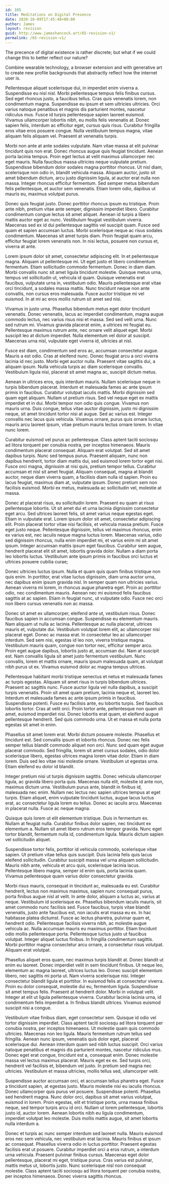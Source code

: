 ```yaml
---
id: 105
title: Meditations on Digital Presence
date: 2020-10-09T17:45:48+00:00
author: James
layout: revision
guid: http://www.jameshancock.art/65-revision-v1/
permalink: /65-revision-v1/
---
```

The precence of digital existence is rather discrete; but what if we could change this to better reflect our nature?

Combine wearable technology, a browser extension and with generative art to create new profile backgrounds that abstractly reflect how the internet user is.

Pellentesque aliquet scelerisque dui, in imperdiet enim viverra a. Suspendisse eu nisl nisl. Morbi pellentesque tempus felis finibus cursus. Sed eget rhoncus justo, a faucibus tellus. Cras quis venenatis lorem, non condimentum magna. Suspendisse eu ipsum et sem ultricies ultricies. Orci varius natoque penatibus et magnis dis parturient montes, nascetur ridiculus mus. Fusce id turpis pellentesque sapien laoreet euismod. Vivamus ullamcorper lobortis nibh, eu mollis felis venenatis at. Donec sapien felis, interdum ac efficitur eget, cursus quis risus. Curabitur fringilla eros vitae eros posuere congue. Nulla vestibulum tempus magna, vitae aliquam felis aliquam vel. Praesent at venenatis turpis.

Morbi non ante at ante sodales vulputate. Nam vitae massa at elit pulvinar tincidunt quis non erat. Donec rhoncus augue quis feugiat tincidunt. Aenean porta lacinia tempus. Proin eget lectus at velit maximus ullamcorper nec eget mauris. Nulla faucibus massa ultricies neque vulputate pretium. Suspendisse bibendum dolor sodales magna porttitor rhoncus. Ut nisl diam, scelerisque non odio in, blandit vehicula massa. Aliquam auctor, justo sit amet bibendum dictum, arcu justo dignissim ligula, at auctor erat nulla non massa. Integer rhoncus efficitur fermentum. Sed semper metus bibendum felis pellentesque, et auctor sem venenatis. Etiam lorem odio, dapibus ut mauris eu, maximus volutpat purus.

Donec quis feugiat justo. Donec porttitor rhoncus ipsum eu tristique. Proin ante nibh, pretium vitae ante semper, dignissim imperdiet libero. Curabitur condimentum congue lectus sit amet aliquet. Aenean id turpis a libero mattis auctor eget ac nunc. Vestibulum feugiat vestibulum viverra. Maecenas sed ex id dui pellentesque sagittis vel suscipit quam. Fusce sed quam et sapien accumsan luctus. Morbi scelerisque neque ac risus sodales condimentum. Maecenas sit amet turpis diam. Proin feugiat quam arcu, efficitur feugiat lorem venenatis non. In nisi lectus, posuere non cursus et, viverra at ante.

Lorem ipsum dolor sit amet, consectetur adipiscing elit. In et pellentesque magna. Aliquam ut pellentesque mi. Ut eget justo et libero condimentum fermentum. Etiam sollicitudin commodo fermentum. Donec in diam diam. Morbi convallis nunc sit amet ligula tincidunt molestie. Quisque metus urna, tempus vel sollicitudin ut, vehicula id quam. Quisque venenatis erat faucibus, vulputate urna in, vestibulum odio. Mauris pellentesque erat vitae orci tincidunt, a sodales massa mattis. Nunc tincidunt neque non ante convallis, non cursus eros malesuada. Fusce auctor tristique mi vel euismod. In at mi ac eros mollis rutrum sit amet sed nisi.

Vivamus in justo urna. Phasellus bibendum metus eget dolor tincidunt venenatis. Donec venenatis, lacus ac imperdiet condimentum, magna augue commodo lectus, nec varius risus nisi et massa. Sed sed velit urna. Nunc sed rutrum mi. Vivamus gravida placerat enim, a ultrices mi feugiat eu. Pellentesque maximus rutrum ante, nec ornare velit aliquet eget. Morbi suscipit leo at dictum imperdiet. Nulla elementum vel dolor at suscipit. Maecenas urna nisl, vulputate eget viverra id, ultricies at nisl.

Fusce est diam, condimentum sed eros ac, accumsan consectetur augue. Mauris a est odio. Cras at eleifend nunc. Donec feugiat arcu a orci viverra lacinia id nec justo. Morbi eget auctor nulla. Praesent vitae sagittis dui, a aliquam ipsum. Nulla vehicula turpis ac diam scelerisque convallis. Vestibulum ligula nisi, placerat sit amet magna ac, suscipit dictum metus.

Aenean in ultrices eros, quis interdum mauris. Nullam scelerisque neque in turpis bibendum placerat. Interdum et malesuada fames ac ante ipsum primis in faucibus. Curabitur volutpat iaculis mattis. Morbi dignissim sed quam eget aliquam. Nullam ut pretium risus. Sed vel neque eget ex mattis imperdiet et in dui. Morbi tempor non odio quis congue. Vivamus non mauris urna. Duis congue, tellus vitae auctor dignissim, justo mi dignissim neque, sit amet tincidunt tortor nisi at augue. Sed ac varius est. Integer convallis nec lacus quis vehicula. Vivamus ornare, purus quis ornare luctus, mauris arcu laoreet ipsum, vitae pretium mauris lectus ornare lorem. In vitae nunc lorem.

Curabitur euismod vel purus ac pellentesque. Class aptent taciti sociosqu ad litora torquent per conubia nostra, per inceptos himenaeos. Mauris condimentum placerat consequat. Aliquam erat volutpat. Sed sit amet dapibus turpis. Nunc sed tempus purus. Praesent aliquam, nunc non dapibus hendrerit, tortor diam mattis dui, sed euismod lorem tortor eget nisi. Fusce orci magna, dignissim at nisi quis, pretium tempor tellus. Curabitur accumsan et nisl sit amet feugiat. Aliquam consequat, magna at blandit auctor, neque diam viverra quam, a facilisis diam nulla id sapien. Proin eu lacus feugiat, maximus diam at, vulputate ipsum. Donec pretium sem non facilisis euismod. Morbi ex metus, malesuada ac sollicitudin vel, molestie at massa.

Donec at placerat risus, eu sollicitudin lorem. Praesent eu quam at risus pellentesque lobortis. Ut sit amet dui et urna lacinia dignissim consectetur eget arcu. Sed ultrices laoreet felis, sit amet varius neque egestas eget. Etiam in vulputate erat. Lorem ipsum dolor sit amet, consectetur adipiscing elit. Proin placerat tortor vitae nisi facilisis, et vehicula massa pretium. Fusce eget justo neque. Pellentesque dignissim, tellus vel maximus rhoncus, enim ex varius est, nec iaculis neque magna luctus lorem. Maecenas varius, odio sed dignissim rhoncus, nulla enim imperdiet mi, et varius enim mi sit amet ipsum. Integer accumsan mattis ipsum eget faucibus. Curabitur sem augue, hendrerit placerat elit sit amet, lobortis gravida dolor. Nullam a diam porta leo lobortis luctus. Vestibulum ante ipsum primis in faucibus orci luctus et ultrices posuere cubilia curae;

Donec ultricies luctus ipsum. Nulla et quam quis quam finibus tristique non quis enim. In porttitor, erat vitae luctus dignissim, diam urna auctor urna, nec dapibus enim ipsum gravida nisl. In semper quam non ultricies varius. Aenean viverra mi lorem, in rhoncus augue pharetra eget. Proin ac porttitor odio, nec condimentum mauris. Aenean nec mi euismod felis faucibus sagittis at ac sapien. Etiam in feugiat nunc, ut vulputate odio. Fusce nec orci non libero cursus venenatis non ac massa.

Donec sit amet ex ullamcorper, eleifend ante ut, vestibulum risus. Donec faucibus sapien in accumsan congue. Suspendisse eu elementum mauris. Nam aliquam ut nulla ac lacinia. Pellentesque ac nulla placerat, ultrices mauris et, vulputate dui. Vestibulum volutpat lorem elit, ac ullamcorper nisi placerat eget. Donec ac massa erat. In consectetur leo ac ullamcorper interdum. Sed sem nisi, egestas id leo non, viverra tristique magna. Vestibulum mauris quam, congue non tortor nec, efficitur semper arcu. Proin eget augue dapibus, lobortis justo at, accumsan dui. Nam at suscipit est. Nam convallis ligula sit amet justo fermentum vestibulum. Nunc convallis, lorem et mattis ornare, mauris ipsum malesuada quam, at volutpat nibh purus ut ex. Vivamus euismod dolor ac magna tempus ultrices.

Pellentesque habitant morbi tristique senectus et netus et malesuada fames ac turpis egestas. Aliquam sit amet risus in turpis bibendum ultrices. Praesent ac sagittis nunc. Fusce auctor ligula vel nulla dapibus, a suscipit turpis venenatis. Proin sit amet quam pretium, lacinia neque et, laoreet leo. Interdum et malesuada fames ac ante ipsum primis in faucibus. Suspendisse potenti. Fusce eu facilisis ante, eu lobortis turpis. Sed faucibus lobortis tortor. Cras at velit orci. Proin tortor ante, pellentesque non quam sit amet, euismod imperdiet nisi. Donec lobortis erat quam, et eleifend augue pellentesque hendrerit. Sed quis commodo urna. Ut et massa et nulla porta egestas sit amet in enim.

Phasellus sit amet lorem erat. Morbi dictum posuere molestie. Phasellus et tincidunt est. Sed convallis ipsum et lobortis rhoncus. Donec nec felis semper tellus blandit commodo aliquet non orci. Nunc sed quam eget augue placerat commodo. Sed fringilla, lorem sit amet cursus sodales, odio dolor scelerisque libero, egestas ultrices magna lorem vitae dolor. Etiam in diam lorem. Duis sed leo vitae nisi molestie ornare. Vestibulum ut egestas urna. Etiam eleifend eu dolor id blandit.

Integer pretium nisi ut turpis dignissim sagittis. Donec vehicula ullamcorper ligula, ac gravida libero porta quis. Maecenas nulla elit, molestie id ante non, maximus dictum urna. Vestibulum purus ante, blandit in finibus id, malesuada nec enim. Nullam nec lectus nec sapien ultrices tempus at eget turpis. Etiam aliquet, enim vulputate tincidunt luctus, augue lacus luctus erat, ac consectetur ligula lorem eu tellus. Donec ac iaculis arcu. Maecenas in placerat nulla. Fusce ac neque magna.

Quisque quis lorem ut elit elementum tristique. Duis in fermentum ex. Nullam at feugiat nulla. Curabitur finibus dolor sapien, nec tincidunt ex elementum a. Nullam sit amet libero rutrum eros tempor gravida. Nunc eget tortor blandit, fermentum nulla id, condimentum ligula. Mauris dictum sapien vel sollicitudin aliquet.

Suspendisse tortor felis, porttitor id vehicula commodo, scelerisque vitae sapien. Ut pretium vitae tellus quis suscipit. Duis lacinia felis quis lacus eleifend sollicitudin. Curabitur suscipit massa vel urna aliquam sollicitudin. Mauris nibh ante, vehicula et arcu quis, scelerisque lacinia lacus. Pellentesque libero magna, semper id enim quis, porta lacinia quam. Vivamus pellentesque quam varius dolor consectetur gravida.

Morbi risus mauris, consequat in tincidunt ac, malesuada eu est. Curabitur hendrerit, lectus non maximus maximus, sapien nunc consequat purus, porta finibus augue nisl at velit. In ante dolor, aliquam a luctus ac, varius at neque. Vestibulum id scelerisque ex. Phasellus bibendum iaculis mauris, sit amet commodo nunc facilisis sed. Fusce faucibus, turpis vitae blandit venenatis, justo ante faucibus est, non iaculis erat massa eu ex. In hac habitasse platea dictumst. Fusce ac lectus pharetra, pulvinar quam et, hendrerit odio. Pellentesque facilisis viverra nibh, ac molestie augue vehicula ac. Nulla accumsan mauris eu maximus porttitor. Etiam tincidunt odio mollis pellentesque porta. Pellentesque luctus justo ut faucibus volutpat. Integer aliquet luctus finibus. In fringilla condimentum sagittis. Morbi porttitor magna consectetur arcu ornare, a consectetur risus volutpat. Aliquam erat volutpat.

Phasellus aliquet eros quam, nec maximus turpis blandit at. Donec blandit ut enim eu laoreet. Donec imperdiet velit in sem tincidunt finibus. Ut neque leo, elementum ac magna laoreet, ultrices luctus leo. Donec suscipit elementum libero, nec sagittis mi porta ut. Nam viverra scelerisque nisi. Integer consectetur blandit ligula et porttitor. In euismod felis at consectetur viverra. Proin eu dolor consequat, molestie dui eu, fermentum ligula. Suspendisse sit amet tempus felis. Praesent at hendrerit dolor. Morbi in volutpat velit. Integer at elit ut ligula pellentesque viverra. Curabitur lacinia lacinia urna, id condimentum felis imperdiet a. In finibus blandit ultrices. Vivamus euismod suscipit nisi a congue.

Vestibulum vitae finibus diam, eget consectetur sem. Quisque id odio vel tortor dignissim imperdiet. Class aptent taciti sociosqu ad litora torquent per conubia nostra, per inceptos himenaeos. Ut molestie quam quis commodo ultricies. Maecenas non leo ligula. Mauris fermentum rutrum tellus sed fringilla. Aenean nunc ipsum, venenatis quis dolor eget, placerat scelerisque dui. Aenean interdum quam sed nibh luctus suscipit. Orci varius natoque penatibus et magnis dis parturient montes, nascetur ridiculus mus. Donec eget erat congue, tincidunt est a, consequat enim. Donec molestie massa vel lectus maximus placerat. Mauris eget ex ex. Sed turpis orci, hendrerit vel facilisis et, bibendum vel justo. In pretium sed magna nec ultricies. Vestibulum et massa ultricies, mollis tellus sed, ullamcorper velit.

Suspendisse auctor accumsan orci, et accumsan tellus pharetra eget. Fusce a tincidunt sapien, at egestas justo. Mauris molestie nisi eu iaculis rhoncus. Donec ullamcorper quis purus vel posuere. Suspendisse potenti. Phasellus sed hendrerit magna. Nunc dolor orci, dapibus sit amet varius volutpat, euismod in lorem. Proin egestas, elit et tristique porta, urna massa finibus neque, sed tempor turpis arcu id orci. Nullam ut lorem pellentesque, lobortis justo id, auctor lorem. Aenean lobortis nibh eu ligula condimentum, imperdiet volutpat leo molestie. Duis mollis mattis augue, sit amet lobortis nulla interdum a.

Donec et turpis ac nunc semper interdum sed laoreet nulla. Mauris euismod eros nec sem vehicula, nec vestibulum erat lacinia. Mauris finibus et ipsum ac consequat. Phasellus viverra odio in luctus porttitor. Praesent egestas facilisis erat ut posuere. Curabitur imperdiet orci a eros rutrum, a interdum urna vehicula. Praesent pulvinar finibus cursus. Maecenas eget dolor pellentesque, placerat mi eget, tristique purus. Cras varius est pulvinar, mattis metus ut, lobortis justo. Nunc scelerisque nisl non consequat molestie. Class aptent taciti sociosqu ad litora torquent per conubia nostra, per inceptos himenaeos. Donec viverra sagittis rhoncus.